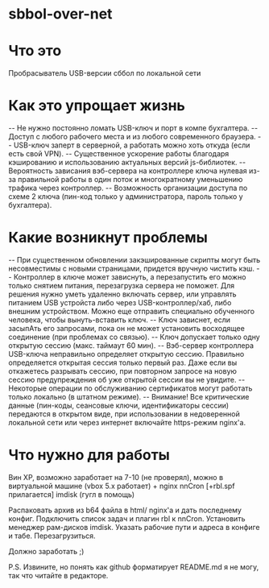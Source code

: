 # sbbol-over-net

# Что это
Пробрасыватель USB-версии сббол по локальной сети

# Как это упрощает жизнь
-- Не нужно постоянно ломать USB-ключ и порт в компе бухгалтера.
-- Доступ с любого рабочего места и из любого современного браузера.
-- USB-ключ заперт в серверной, а работать можно хоть откуда (если есть свой VPN).
-- Существенное ускорение работы благодаря кэшированию и использованию актуальных версий js-библиотек.
-- Вероятность зависания вэб-сервера на контроллере ключа нулевая из-за правильной работы в один поток
   и многократному уменьшению трафика через контроллер.
-- Возможность организации доступа по схеме 2 ключа (пин-код только у администратора, пароль только у бухгалтера).

# Какие возникнут проблемы
-- При существенном обновлении закэшированные скрипты могут быть несовместимы с новыми страницами, придется вручную чистить кэш.
-- Контроллер в ключе может зависнуть, а перезапустить его можно только снятием питания, перезагрузка сервера не поможет.
   Для решения нужно уметь удаленно включать сервер, или управлять питанием USB устройста либо через USB-контроллер/хаб,
   либо внешним устройством. Можно еще отправить специально обученного человека, чтобы вынуть-вставить ключ.
-- Ключ зависнет, если засыпАть его запросами, пока он не может установить восходящее соединение (при проблемах со связью).
-- Ключ допускает только одну открытую сессию (макс. таймаут 60 мин).
-- Вэб-сервер контроллера USB-ключа неправильно определяет открытую сессию. Правильно определяется открытая сессия только первый раз.
   Даже если вы откажетесь разрывать сессию, при повторном запросе на новую сессию предупреждения об уже открытой сессии вы не увидите.
-- Некоторые операции по обслуживанию сертификатов могут работать только локально (в штатном режиме).
-- Внимание! Все критические данные (пин-коды, сеансовые ключи, идентификаторы сессии) передаются в открытом виде, при использовании
   в недоверенной локальной сети или через интернет включайте https-режим nginx'a.

# Что нужно для работы
Вин XP, возможно заработает на 7-10 (не проверял),
можно в виртуальной машине (vbox 5.x работает)
+
nginx
nnCron [+rbl.spf прилагается]
imdisk
(гугл в помощь)

Распаковать архив из b64 файла в html/ nginx'a и дать последнему конфиг.
Подключить список задач и плагин rbl к nnCron.
Установить менеджер рам-дисков imdisk.
Указать рабочие пути и адреса в конфиге и табе.
Перезагрузиться.

Должно заработать ;)

P.S. Извините, но понять как github форматирует README.md я не могу, так что читайте в редакторе.
